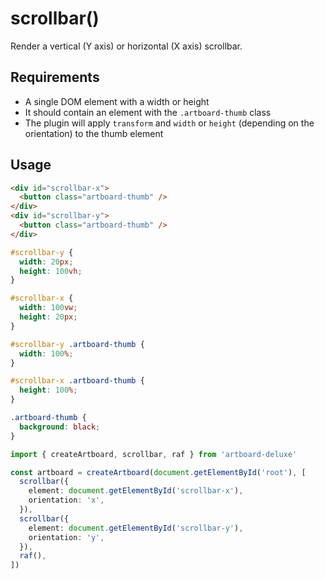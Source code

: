 # scrollbar()

Render a vertical (Y axis) or horizontal (X axis) scrollbar.

## Requirements

- A single DOM element with a width or height
- It should contain an element with the `.artboard-thumb` class
- The plugin will apply `transform` and `width` or `height` (depending on the
  orientation) to the thumb element

## Usage

```html
<div id="scrollbar-x">
  <button class="artboard-thumb" />
</div>
<div id="scrollbar-y">
  <button class="artboard-thumb" />
</div>
```

```css
#scrollbar-y {
  width: 20px;
  height: 100vh;
}

#scrollbar-x {
  width: 100vw;
  height: 20px;
}

#scrollbar-y .artboard-thumb {
  width: 100%;
}

#scrollbar-x .artboard-thumb {
  height: 100%;
}

.artboard-thumb {
  background: black;
}
```

```typescript
import { createArtboard, scrollbar, raf } from 'artboard-deluxe'

const artboard = createArtboard(document.getElementById('root'), [
  scrollbar({
    element: document.getElementById('scrollbar-x'),
    orientation: 'x',
  }),
  scrollbar({
    element: document.getElementById('scrollbar-y'),
    orientation: 'y',
  }),
  raf(),
])
```
